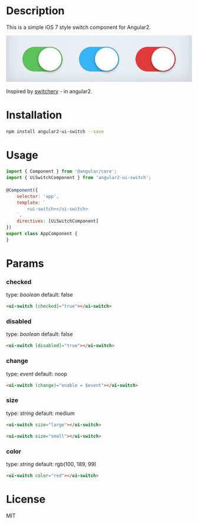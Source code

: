 # Description

This is a simple iOS 7 style switch component for Angular2.

![alt](logo.png)

Inspired by [switchery](https://github.com/abpetkov/switchery) - in angular2.

# Installation

```bash
npm install angular2-ui-switch --save
```

# Usage

```javascript
import { Component } from '@angular/core';
import { UiSwitchComponent } from 'angular2-ui-switch';

@Component({
    selector: 'app',
    template: `
        <ui-switch></ui-switch>
    `,
    directives: [UiSwitchComponent]
})
export class AppComponent {
}
```

# Params

### checked

type: *boolean*
default: false

```html
<ui-switch [checked]="true"></ui-switch>
```

### disabled

type: *boolean*
default: false

```html
<ui-switch [disabled]="true"></ui-switch>
```

### change

type: *event*
default: noop

```html
<ui-switch (change)="enable = $event"></ui-switch>
```

### size

type: *string*
default: medium

```html
<ui-switch size="large"></ui-switch>
```

```html
<ui-switch size="small"></ui-switch>
```

### color

type: *string*
default: rgb(100, 189, 99)

```html
<ui-switch color="red"></ui-switch>
```

# License
MIT